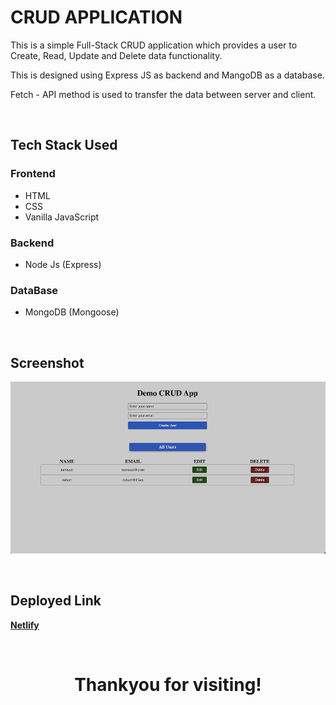# **CRUD APPLICATION**
This is a simple Full-Stack CRUD application which provides a user to Create, Read, Update and Delete data functionality.

This is designed using Express JS as backend and MangoDB as a database.

Fetch - API method is used to transfer the data between server and client. 

<br>

## Tech Stack Used

### Frontend
* HTML
* CSS
* Vanilla JavaScript

### Backend
* Node Js (Express)

### DataBase
* MongoDB (Mongoose)

<br>

## Screenshot

![image](https://github.com/navneetkumar22/crud_app_fetchApi/blob/main/Screenshot.png?raw=true)


<br>

## Deployed Link

[**Netlify**](https://crud-fetchapi.netlify.app/)

<br>

# <p style="text-align:center;"> **Thankyou for visiting!** </p>
